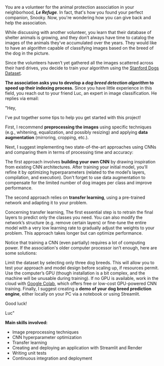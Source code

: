 You are a volunteer for the animal protection association in your neighborhood, ***Le Refuge***. In fact, that's how you found your perfect companion, Snooky. Now, you're wondering how you can give back and help the association.

While discussing with another volunteer, you learn that their database of shelter animals is growing, and they don’t always have time to catalog the images of the animals they’ve accumulated over the years.
They would like to have an algorithm capable of classifying images based on the breed of the dog in the picture.

Since the volunteers haven’t yet gathered all the images scattered across their hard drives, you decide to train your algorithm using the [Stanford Dogs Dataset](http://vision.stanford.edu/aditya86/ImageNetDogs/).

**The association asks you to develop a ***dog breed detection algorithm*** to speed up their indexing process.**
Since you have little experience in this field, you reach out to your friend Luc, an expert in image classification. He replies via email:

"Hey,

I've put together some tips to help you get started with this project!

First, I recommend **preprocessing the images** using specific techniques (e.g., whitening, equalization, and possibly resizing) and applying **data augmentation** (mirroring, cropping, etc.).

Next, I suggest implementing two state-of-the-art approaches using CNNs and comparing them in terms of processing time and accuracy:

The first approach involves **building your own CNN** by drawing inspiration from existing CNN architectures. After training your initial model, you’ll refine it by optimizing hyperparameters (related to the model’s layers, compilation, and execution). Don't forget to use data augmentation to compensate for the limited number of dog images per class and improve performance.

The second approach relies on **transfer learning**, using a pre-trained network and adapting it to your problem.

Concerning transfer learning, The first essential step is to retrain the final layers to predict only the classes you need.
You can also modify the network’s structure (e.g. remove certain layers) or fine-tune the entire model with a very low learning rate to gradually adjust the weights to your problem. This approach takes longer but can optimize performance.

Notice that training a CNN (even partially) requires a lot of computing power. If the association's older computer processor isn’t enough, here are some solutions:

Limit the dataset by selecting only three dog breeds. This will allow you to test your approach and model design before scaling up, if resources permit.
Use the computer’s GPU (though installation is a bit complex, and the machine will be unusable during training).
If no GPU is available, work in the cloud with [Google Colab](https://colab.research.google.com/notebooks/welcome.ipynb), which offers free or low-cost GPU-powered CNN training.
Finally, I suggest creating a **demo of your dog breed prediction engine**, either locally on your PC via a notebook or using Streamlit.

Good luck!

Luc"

**Main skills involved:**

- Image preprocessing techniques
- CNN hyperparameter optimization
- Transfer learning
- Creating and deploying an application with Streamlit and Render
- Writing unit tests
- Continuous integration and deployment

